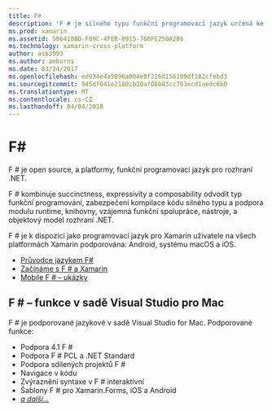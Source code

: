 ```yaml
---
title: F#
description: 'F # je silného typu funkční programovací jazyk určená ke spuštění na rozhraní .NET'
ms.prod: xamarin
ms.assetid: 506410BD-F89C-4FEB-8915-760FE250A206
ms.technology: xamarin-cross-platform
author: asb3993
ms.author: amburns
ms.date: 03/24/2017
ms.openlocfilehash: ed934e4a5896a004e0f226d156109df182cfebd3
ms.sourcegitcommit: 945df041e2180cb20af08b83cc703ecd1aedc6b0
ms.translationtype: MT
ms.contentlocale: cs-CZ
ms.lasthandoff: 04/04/2018
---
```

# <a name="f35"></a>F&#35;

F # je open source, a platformy, funkční programovací jazyk pro rozhraní .NET.

F # kombinuje succinctness, expressivity a composability odvodit typ funkční programování, zabezpečení kompilace kódu silného typu a podpora modulu runtime, knihovny, vzájemná funkční spolupráce, nástroje, a objektový model rozhraní .NET.

F # je k dispozici jako programovací jazyk pro Xamarin uživatele na všech platformách Xamarin podporována: Android, systému macOS a iOS.

- [Průvodce jazykem F#](https://docs.microsoft.com/en-us/dotnet/fsharp/)
- [Začínáme s F # a Xamarin](overview.md)
- [Mobile F # – ukázky](samples.md)

## <a name="f-features-in-visual-studio-for-mac"></a>F # – funkce v sadě Visual Studio pro Mac

F # je podporované jazykové v sadě Visual Studio for Mac. Podporované funkce:

- Podpora 4.1 F #
- Podpora F # PCL a .NET Standard
- Podpora sdílených projektů F #
- Navigace v kódu
- Zvýraznění syntaxe v F # interaktivní
- Šablony F # pro Xamarin.Forms, iOS a Android
- [*a další...*](https://developer.xamarin.com/releases/studio/xamarin.studio_6.0/xamarin.studio_6.0/#F_Enhancements)

